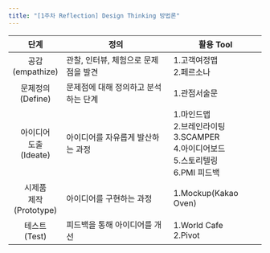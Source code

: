 ```yaml
---
title: "[1주차 Reflection] Design Thinking 방법론"
---
```

|단계|정의|활용 Tool|
|:---:|----------|---|
|공감<br>(empathize)|관찰, 인터뷰, 체험으로 문제점을 발견|1.고객여정맵<br>2.페르소나<br>|
|문제정의<br>(Define)|문제점에 대해 정의하고 분석하는 단계|1.관점서술문<br>|
|아이디어<br>도출<br>(Ideate)|아이디어를 자유롭게 발산하는 과정|1.마인드맵<br>2.브레인라이팅<br>3.SCAMPER<br>4.아이디어보드<br>5.스토리텔링<br>6.PMI 피드백|
|시제품<br>제작<br>(Prototype)|아이디어를 구현하는 과정|1.Mockup(Kakao Oven)<br>|
|테스트<br>(Test)|피드백을 통해 아이디어를 개선|1.World Cafe<br> 2.Pivot|
